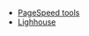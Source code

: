 - [PageSpeed tools](https://developers.google.com/speed/)
- [Lighhouse](https://developers.google.com/web/tools/lighthouse/)
